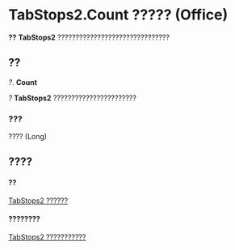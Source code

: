
# TabStops2.Count ????? (Office)

 **??** **TabStops2** ???????????????????????????????


## ??

 _?_. **Count**

 _?_ **TabStops2** ???????????????????????


### ???

???? (Long)


## ????


#### ??


[TabStops2 ??????](1d1d8054-19eb-cd65-f37d-36e93e7fc347.md)
#### ????????


[TabStops2 ???????????](http://msdn.microsoft.com/library/90c91c91-96eb-91d1-90f8-f41d2a6d2dd7%28Office.15%29.aspx)